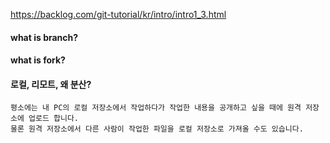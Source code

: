 
https://backlog.com/git-tutorial/kr/intro/intro1_3.html
#### what is branch?

#### what is fork?

#### 로컬, 리모트, 왜 분산? 
````
평소에는 내 PC의 로컬 저장소에서 작업하다가 작업한 내용을 공개하고 싶을 때에 원격 저장소에 업로드 합니다. 
물론 원격 저장소에서 다른 사람이 작업한 파일을 로컬 저장소로 가져올 수도 있습니다.
````
